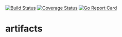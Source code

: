 [![Build Status](https://travis-ci.org/mendersoftware/artifacts.svg?branch=master)](https://travis-ci.org/mendersoftware/artifacts)
[![Coverage Status](https://coveralls.io/repos/github/mendersoftware/artifacts/badge.svg?t=xZ0vYT)](https://coveralls.io/github/mendersoftware/artifacts)
[![Go Report Card](https://goreportcard.com/badge/github.com/mendersoftware/artifacts)](https://goreportcard.com/report/github.com/mendersoftware/artifacts)

# artifacts

